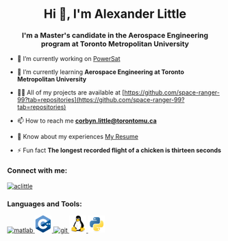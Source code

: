 <h1 align="center">Hi 👋, I'm Alexander Little</h1>
<h3 align="center">I'm a Master's candidate in the Aerospace Engineering program at Toronto Metropolitan University</h3>

- 🔭 I’m currently working on [PowerSat](https://github.com/space-ranger-99/PowerSat)

- 🌱 I’m currently learning **Aerospace Engineering at Toronto Metropolitan University**

- 👨‍💻 All of my projects are available at [https://github.com/space-ranger-99?tab=repositories](https://github.com/space-ranger-99?tab=repositories)

- 📫 How to reach me **corbyn.little@torontomu.ca**

- 📄 Know about my experiences [My Resume](https://docs.google.com/document/d/1dBfDIyL_JyPp9ab3yFg8NsVhXYcYvDcs)

- ⚡ Fun fact **The longest recorded flight of a chicken is thirteen seconds**

<h3 align="left">Connect with me:</h3>
<p align="left">
<a href="https://linkedin.com/in/aclittle" target="blank"><img align="center" src="https://raw.githubusercontent.com/rahuldkjain/github-profile-readme-generator/master/src/images/icons/Social/linked-in-alt.svg" alt="aclittle" height="30" width="40" /></a>
</p>

<h3 align="left">Languages and Tools:</h3>
<p align="left"> <a href="https://www.mathworks.com/" target="_blank" rel="noreferrer"> <img src="https://upload.wikimedia.org/wikipedia/commons/2/21/Matlab_Logo.png" alt="matlab" width="40" height="40"/> </a> <a href="https://www.w3schools.com/cpp/" target="_blank" rel="noreferrer"> <img src="https://raw.githubusercontent.com/devicons/devicon/master/icons/cplusplus/cplusplus-original.svg" alt="cplusplus" width="40" height="40"/> </a> <a href="https://git-scm.com/" target="_blank" rel="noreferrer"> <img src="https://www.vectorlogo.zone/logos/git-scm/git-scm-icon.svg" alt="git" width="40" height="40"/> </a> <a href="https://www.linux.org/" target="_blank" rel="noreferrer"> <img src="https://raw.githubusercontent.com/devicons/devicon/master/icons/linux/linux-original.svg" alt="linux" width="40" height="40"/> </a>  <a href="https://www.python.org" target="_blank" rel="noreferrer"> <img src="https://raw.githubusercontent.com/devicons/devicon/master/icons/python/python-original.svg" alt="python" width="40" height="40"/> </a> </p>
